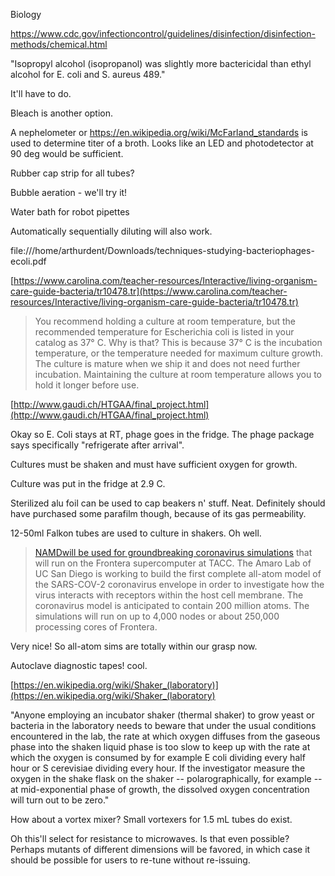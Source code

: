 Biology

https://www.cdc.gov/infectioncontrol/guidelines/disinfection/disinfection-methods/chemical.html

"Isopropyl alcohol (isopropanol) was slightly more bactericidal than ethyl alcohol for E. coli and S. aureus 489." 

It'll have to do.

Bleach is another option.

A nephelometer or https://en.wikipedia.org/wiki/McFarland_standards is used to determine titer of a broth. Looks like an LED and photodetector at 90 deg would be sufficient.

Rubber cap strip for all tubes?

Bubble aeration - we'll try it!

Water bath for robot pipettes

Automatically sequentially diluting will also work.

file:///home/arthurdent/Downloads/techniques-studying-bacteriophages-ecoli.pdf

[https://www.carolina.com/teacher-resources/Interactive/living-organism-care-guide-bacteria/tr10478.tr](https://www.carolina.com/teacher-resources/Interactive/living-organism-care-guide-bacteria/tr10478.tr)

> You recommend holding a culture at room temperature, but the recommended temperature for Escherichia coli is listed in your catalog as 37° C. Why is that?
> This is because 37° C is the incubation temperature, or the temperature needed for maximum culture growth. The culture is mature when we ship it and does not need further incubation. Maintaining the culture at room temperature allows you to hold it longer before use.

[http://www.gaudi.ch/HTGAA/final_project.html](http://www.gaudi.ch/HTGAA/final_project.html)

Okay so E. Coli stays at RT, phage goes in the fridge. The phage package says specifically 
"refrigerate after arrival".

Cultures must be shaken and must have sufficient oxygen for growth.

Culture was put in the fridge at 2.9 C.

Sterilized alu foil can be used to cap beakers n' stuff. Neat. Definitely should have purchased some parafilm though, because of its gas permeability.

12-50ml Falkon tubes are used to culture in shakers. Oh well.

> [NAMDwill be used for groundbreaking coronavirus simulations](https://www.hpcwire.com/off-the-wire/coronavirus-massive-simulations-completed-on-frontera-supercomputer/) that will run on the Frontera supercomputer at TACC. The Amaro Lab of UC San Diego is working to build the first complete all-atom model of the SARS-COV-2 coronavirus envelope in order to investigate how the virus interacts with receptors within the host cell membrane. The coronavirus model is anticipated to contain 200 million atoms. The simulations will run on up to 4,000 nodes or about 250,000 processing cores of Frontera.  

Very nice! So all-atom sims are totally within our grasp now.

Autoclave diagnostic tapes! cool.

[https://en.wikipedia.org/wiki/Shaker_(laboratory)](https://en.wikipedia.org/wiki/Shaker_(laboratory)

"Anyone employing an incubator shaker (thermal shaker) to grow yeast or bacteria in the laboratory needs to beware that under the usual conditions encountered in the lab, the rate at which oxygen diffuses from the gaseous phase into the shaken liquid phase is too slow to keep up with the rate at which the oxygen is consumed by for example E coli dividing every half hour or S cerevisiae dividing every hour. If the investigator measure the oxygen in the shake flask on the shaker -- polarographically, for example -- at mid-exponential phase of growth, the dissolved oxygen concentration will turn out to be zero."

How about a vortex mixer? Small vortexers for 1.5 mL tubes do exist. 

Oh this'll select for resistance to microwaves. Is that even possible? Perhaps mutants of different dimensions will be favored, in which case it should be possible for users to re-tune without re-issuing.
